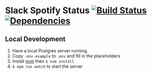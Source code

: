 # Slack Spotify Status [![Build Status](https://travis-ci.com/micthiesen/slack-spotify-status.svg?branch=master)](https://travis-ci.com/micthiesen/slack-spotify-status) [![Dependencies](https://david-dm.org/micthiesen/slack-spotify-status.svg)](https://david-dm.org/micthiesen/slack-spotify-status)

## Local Development
1. Have a local Postgres server running
1. Copy `.env.example` to `.env` and fill in the placeholders
1. Install [nvm](https://github.com/creationix/nvm) then `$ nvm install`
1. `$ npm run watch` to start the server
